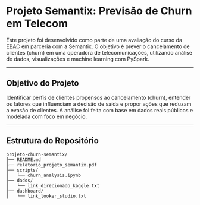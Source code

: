 # Projeto Semantix: Previsão de Churn em Telecom

Este projeto foi desenvolvido como parte de uma avaliação do curso da EBAC em parceria com a Semantix.
O objetivo é prever o cancelamento de clientes (churn) em uma operadora de telecomunicações, utilizando análise de dados, visualizações e machine learning com PySpark.

---

## Objetivo do Projeto

Identificar perfis de clientes propensos ao cancelamento (churn), entender os fatores que influenciam a decisão de saída e propor ações que reduzam a evasão de clientes.
A análise foi feita com base em dados reais públicos e modelada com foco em negócio.

---

## Estrutura do Repositório

```plano em texto
projeto-churn-semantix/
├── README.md
├── relatorio_projeto_semantix.pdf
├── scripts/
│   └── churn_analysis.ipynb
├── dados/
│   └── link_direcionado_kaggle.txt
├── dashboard/
│   └── link_looker_studio.txt
